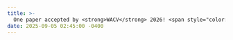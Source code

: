 ```yaml
---
title: >-
  One paper accepted by <strong>WACV</strong> 2026! <span style="color:red"><strong>Round 1 Acceptance (85/1329 ≈ 6.4%)</strong></span>
date: 2025-09-05 02:45:00 -0400
---
```

